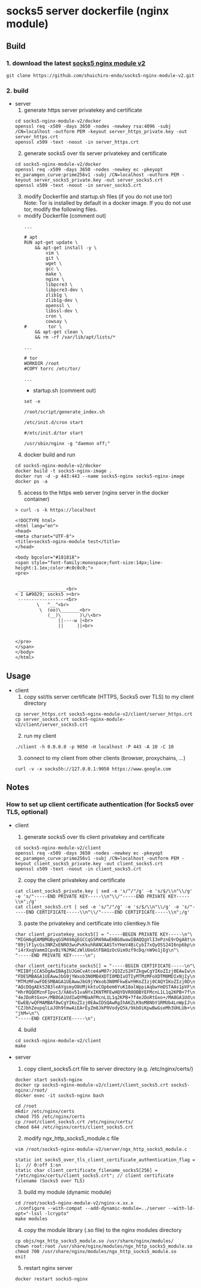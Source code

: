 # socks5 server dockerfile (nginx module)

## Build
### 1. download the latest [socks5 nginx module v2](https://github.com/shuichiro-endo/socks5-nginx-module-v2)
```
git clone https://github.com/shuichiro-endo/socks5-nginx-module-v2.git
```

### 2. build
- server
    1. generate https server privatekey and certificate
    ```
    cd socks5-nginx-module-v2/docker
    openssl req -x509 -days 3650 -nodes -newkey rsa:4096 -subj /CN=localhost -outform PEM -keyout server_https_private.key -out server_https.crt
    openssl x509 -text -noout -in server_https.crt
    ```
    2. generate socks5 over tls server privatekey and certificate
    ```
    cd socks5-nginx-module-v2/docker
    openssl req -x509 -days 3650 -nodes -newkey ec -pkeyopt ec_paramgen_curve:prime256v1 -subj /CN=localhost -outform PEM -keyout server_socks5_private.key -out server_socks5.crt
    openssl x509 -text -noout -in server_socks5.crt
    ```
    3. modify Dockerfile and startup.sh files (if you do not use tor)  
    Note: Tor is installed by default in a docker image. If you do not use tor, modify the following files.
    - modify Dockerfile (comment out)
        ```
        ...
        
        # apt
        RUN apt-get update \
            && apt-get install -y \
                vim \
                git \
                wget \
                gcc \
                make \
                nginx \
                libpcre3 \
                libpcre3-dev \
                zlib1g \
                zlib1g-dev \
                openssl \
                libssl-dev \
                cron \
                cowsay \
        #        tor \
            && apt-get clean \
            && rm -rf /var/lib/apt/lists/*
        
        ...

        # tor
        WORKDIR /root
        #COPY torrc /etc/tor/
        
        ...
        ```
        - startup.sh (comment out)
        ```
        set -e
        
        /root/script/generate_index.sh
        
        /etc/init.d/cron start
        
        #/etc/init.d/tor start
        
        /usr/sbin/nginx -g "daemon off;"
        ```
    4. docker build and run
    ```
    cd socks5-nginx-module-v2/docker
    docker build -t socks5-nginx-image .
    docker run -d -p 443:443 --name socks5-nginx socks5-nginx-image
    docker ps -a
    ```
    5. access to the https web server (nginx server in the docker container)
    ```
    > curl -s -k https://localhost
    
    <!DOCTYPE html>
    <html lang="en">
    <head>
    <meta charset="UTF-8">
    <title>socks5-nginx-module test</title>
    </head>
    
    <body bgcolor="#181818">
    <span style="font-family:monospace;font-size:14px;line-height:1.1ex;color:#c0c0c0;">
    <pre>
    
    
     __________________<br>
    < I &#9829; socks5 ><br>
     ------------------<br>
            \   ^__^<br>
             \  (oo)\_______<br>
                (__)\       )\/\<br>
                    ||----w |<br>
                    ||     ||<br>
    
    
    </pre>
    </span>
    </body>
    </html>
    ```

## Usage
- client
    1. copy ssl/tls server certificate (HTTPS, Socks5 over TLS) to my client directory
    ```
    cp server_https.crt socks5-nginx-module-v2/client/server_https.crt
    cp server_socks5.crt socks5-nginx-module-v2/client/server_socks5.crt
    ```
    2. run my client
    ```
    ./client -h 0.0.0.0 -p 9050 -H localhost -P 443 -A 10 -C 10
    ```
    3. connect to my client from other clients (browser, proxychains, ...)
    ```
    curl -v -x socks5h://127.0.0.1:9050 https://www.google.com
    ```

## Notes
### How to set up client certificate authentication (for Socks5 over TLS, optional)
- client
    1. generate socks5 over tls client privatekey and certificate
    ```
    cd socks5-nginx-module-v2/client
    openssl req -x509 -days 3650 -nodes -newkey ec -pkeyopt ec_paramgen_curve:prime256v1 -subj /CN=localhost -outform PEM -keyout client_socks5_private.key -out client_socks5.crt
    openssl x509 -text -noout -in client_socks5.crt
    ```
    2. copy the client privatekey and certificate
    ```
    cat client_socks5_private.key | sed -e 's/^/"/g' -e 's/$/\\n"\\/g' -e 's/"-----END PRIVATE KEY-----\\n"\\/"-----END PRIVATE KEY-----\\n";/g'
    cat client_socks5.crt | sed -e 's/^/"/g' -e 's/$/\\n"\\/g' -e 's/"-----END CERTIFICATE-----\\n"\\/"-----END CERTIFICATE-----\\n";/g'
    ```
    3. paste the privatekey and certificate into clientkey.h file
    ```
    char client_privatekey_socks5[] = "-----BEGIN PRIVATE KEY-----\n"\
    "MIGHAgEAMBMGByqGSM49AgEGCCqGSM49AwEHBG0wawIBAQQgVlI3ePznE9rDgA8t\n"\
    "89jlF1ycGs3NRZxENRO3wuPvKkuhRANCAASTnYHeV4BiCybI7xQyOSS24I6np6bp\n"\
    "i4rXxqVammICpvBiYNJMACzWlUUeGtFBAQzOcUim9zf9cDq/nW9o1jEg\n"\
    "-----END PRIVATE KEY-----\n";

    char client_certificate_socks5[] = "-----BEGIN CERTIFICATE-----\n"\
    "MIIBfjCCASOgAwIBAgIUJGmCvAtce4aM07rJQ3ZzS2HTZkgwCgYIKoZIzj0EAwIw\n"\
    "FDESMBAGA1UEAwwJbG9jYWxob3N0MB4XDTI0MDIxOTIyMTMzMFoXDTM0MDIxNjIy\n"\
    "MTMzMFowFDESMBAGA1UEAwwJbG9jYWxob3N0MFkwEwYHKoZIzj0CAQYIKoZIzj0D\n"\
    "AQcDQgAEk52B3leAYgsmyO8UMjkktuCOp6em6YuK18alWppiAqbwYmDSTAAs1pVF\n"\
    "HhrRQQEMznFIpvc3/XA6v51vaNYxIKNTMFEwHQYDVR0OBBYEFMcnL1L1q2KPB+7f\n"\
    "4eJDoRtGxo+/MB8GA1UdIwQYMBaAFMcnL1L1q2KPB+7f4eJDoRtGxo+/MA8GA1Ud\n"\
    "EwEB/wQFMAMBAf8wCgYIKoZIzj0EAwIDSQAwRgIhAKZLK9oM8NbY1RMUb4LnWpIJ\n"\
    "CZJbhZeupqlLaJOh9tmwAiEArEyZm8JkP0VodyQ5k/9kbOiKpwBwGseMh3UHLUb+\n"\
    "jhM=\n"\
    "-----END CERTIFICATE-----\n";
    ```
    4. build
    ```
    cd socks5-nginx-module-v2/client
    make
    ```

- server
    1. copy client_socks5.crt file to server directory (e.g. /etc/nginx/certs/)
    ```
    docker start socks5-nginx
    docker cp socks5-nginx-module-v2/client/client_socks5.crt socks5-nginx:/root/
    docker exec -it socks5-nginx bash
    ```
    ```
    cd /root
    mkdir /etc/nginx/certs
    chmod 755 /etc/nginx/certs
    cp /root/client_socks5.crt /etc/nginx/certs/
    chmod 644 /etc/nginx/certs/client_socks5.crt
    ```
    2. modify ngx_http_socks5_module.c file
    ```
    vim /root/socks5-nginx-module-v2/server/ngx_http_socks5_module.c
    ```
    ```
    static int socks5_over_tls_client_certificate_authentication_flag = 1;	// 0:off 1:on
    static char client_certificate_filename_socks5[256] = "/etc/nginx/certs/client_socks5.crt";	// client certificate filename (Socks5 over TLS)
    ```
    3. build my module (dynamic module)
    ```
    cd /root/socks5-nginx-module-v2/nginx-x.xx.x
    ./configure --with-compat --add-dynamic-module=../server --with-ld-opt="-lssl -lcrypto"
    make modules
    ```
    4. copy the module library (.so file) to the nginx modules directory
    ```
    cp objs/ngx_http_socks5_module.so /usr/share/nginx/modules/
    chown root:root /usr/share/nginx/modules/ngx_http_socks5_module.so
    chmod 700 /usr/share/nginx/modules/ngx_http_socks5_module.so
    exit
    ```
    5. restart nginx server
    ```
    docker restart socks5-nginx
    ```


